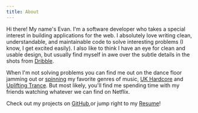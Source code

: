 ```yaml
---
title: About
---
```


Hi there! My name's Evan. I'm a software developer who takes a special interest
in building applications for the web. I absolutely love writing clean,
understandable, and maintainable code to solve interesting problems (I know, I
get excited easily). I also like to think I have an eye for clean and usable
design, but usually find myself in awe over the subtle details in the shots from
[Dribble](http://dribbble.com).

When I'm not solving problems you can find me out on the dance floor jamming
out or [spinning](https://soundcloud.com/evanpurkhiser) my favorite genres of
music, [UK Hardcore](http://en.wikipedia.org/wiki/UK_hardcore) and [Uplifting
Trance](http://en.wikipedia.org/wiki/Uplifting_trance). But most likely, you'll
find me spending time with my friends watching whatever we can find on Netflix.

Check out my projects on [GitHub](https://github.com/EvanPurkhiser),or jump right to my
[Resume](http://nbviewer.jupyter.org/github/EvanPurkhiser/resume/blob/master/resume.pdf)!
